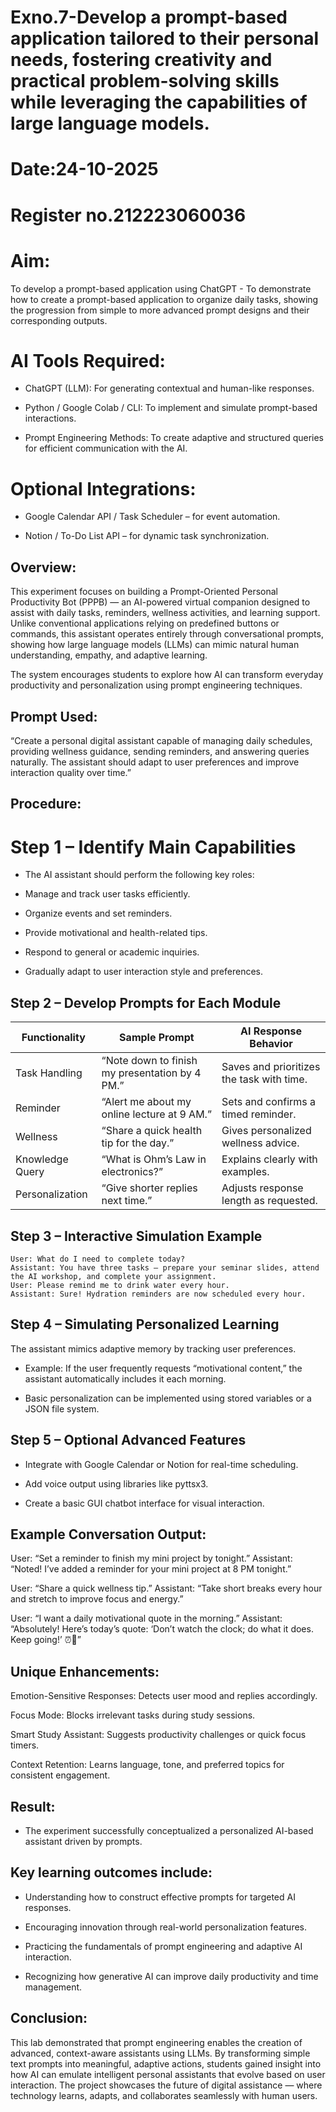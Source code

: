 # Exno.7-Develop a prompt-based application tailored to their personal needs, fostering creativity and practical problem-solving skills while leveraging the capabilities of large language models.

# Date:24-10-2025
# Register no.212223060036
# Aim: 
To develop a prompt-based application using ChatGPT - To demonstrate how to create a prompt-based application to organize daily tasks, showing the progression from simple to more advanced prompt designs and their corresponding outputs.

# AI Tools Required:

* ChatGPT (LLM): For generating contextual and human-like responses.

* Python / Google Colab / CLI: To implement and simulate prompt-based interactions.

* Prompt Engineering Methods: To create adaptive and structured queries for efficient communication with the AI.

# Optional Integrations:

* Google Calendar API / Task Scheduler – for event automation.

* Notion / To-Do List API – for dynamic task synchronization.

## Overview:

This experiment focuses on building a Prompt-Oriented Personal Productivity Bot (PPPB) — an AI-powered virtual companion designed to assist with daily tasks, reminders, wellness activities, and learning support.
Unlike conventional applications relying on predefined buttons or commands, this assistant operates entirely through conversational prompts, showing how large language models (LLMs) can mimic natural human understanding, empathy, and adaptive learning.

The system encourages students to explore how AI can transform everyday productivity and personalization using prompt engineering techniques.

## Prompt Used:

“Create a personal digital assistant capable of managing daily schedules, providing wellness guidance, sending reminders, and answering queries naturally. The assistant should adapt to user preferences and improve interaction quality over time.”

## Procedure:
# Step 1 – Identify Main Capabilities

* The AI assistant should perform the following key roles:

* Manage and track user tasks efficiently.

* Organize events and set reminders.

* Provide motivational and health-related tips.

* Respond to general or academic inquiries.

* Gradually adapt to user interaction style and preferences.

## Step 2 – Develop Prompts for Each Module

| **Functionality** | **Sample Prompt**                              | **AI Response Behavior**                  |
| ----------------- | ---------------------------------------------- | ----------------------------------------- |
| Task Handling     | “Note down to finish my presentation by 4 PM.” | Saves and prioritizes the task with time. |
| Reminder          | “Alert me about my online lecture at 9 AM.”    | Sets and confirms a timed reminder.       |
| Wellness          | “Share a quick health tip for the day.”        | Gives personalized wellness advice.       |
| Knowledge Query   | “What is Ohm’s Law in electronics?”            | Explains clearly with examples.           |
| Personalization   | “Give shorter replies next time.”              | Adjusts response length as requested.     |


## Step 3 – Interactive Simulation Example
~~~
User: What do I need to complete today?
Assistant: You have three tasks — prepare your seminar slides, attend the AI workshop, and complete your assignment.
User: Please remind me to drink water every hour.
Assistant: Sure! Hydration reminders are now scheduled every hour.
~~~

## Step 4 – Simulating Personalized Learning

The assistant mimics adaptive memory by tracking user preferences.

* Example: If the user frequently requests “motivational content,” the assistant automatically includes it each morning.

* Basic personalization can be implemented using stored variables or a JSON file system.

## Step 5 – Optional Advanced Features

* Integrate with Google Calendar or Notion for real-time scheduling.

* Add voice output using libraries like pyttsx3.

* Create a basic GUI chatbot interface for visual interaction.

## Example Conversation Output:

User: “Set a reminder to finish my mini project by tonight.”
Assistant: “Noted! I’ve added a reminder for your mini project at 8 PM tonight.”

User: “Share a quick wellness tip.”
Assistant: “Take short breaks every hour and stretch to improve focus and energy.”

User: “I want a daily motivational quote in the morning.”
Assistant: “Absolutely! Here’s today’s quote: ‘Don’t watch the clock; do what it does. Keep going!’ ⏰💪”


## Unique Enhancements:

Emotion-Sensitive Responses: Detects user mood and replies accordingly.

Focus Mode: Blocks irrelevant tasks during study sessions.

Smart Study Assistant: Suggests productivity challenges or quick focus timers.

Context Retention: Learns language, tone, and preferred topics for consistent engagement.

## Result:

* The experiment successfully conceptualized a personalized AI-based assistant driven by prompts.

## Key learning outcomes include:

* Understanding how to construct effective prompts for targeted AI responses.

* Encouraging innovation through real-world personalization features.

* Practicing the fundamentals of prompt engineering and adaptive AI interaction.

* Recognizing how generative AI can improve daily productivity and time management.

## Conclusion:

This lab demonstrated that prompt engineering enables the creation of advanced, context-aware assistants using LLMs.
By transforming simple text prompts into meaningful, adaptive actions, students gained insight into how AI can emulate intelligent personal assistants that evolve based on user interaction.
The project showcases the future of digital assistance — where technology learns, adapts, and collaborates seamlessly with human users.



